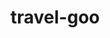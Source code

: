 # travel-goo

<!-- Make in whole project:
Make adaptive responsible version to all devices
Make burger menu
Add js comments section -->

<!-- Make in Statistics section:
When page scrolled to this section - start counting statistic rewards to the actual point -->

<!-- Make in Destinations section: 
When hover point on the map - highlight the same list item (example: Thailand on map - Thailand in list) -->